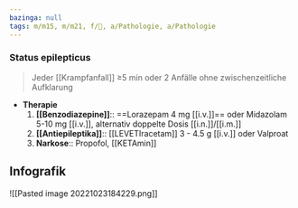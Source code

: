 ```yaml
---
bazinga: null
tags: m/m15, m/m21, f/🧠, a/Pathologie, a/Pathologie
---
```

### Status epilepticus
> Jeder [[Krampfanfall]] ≥5 min oder 2 Anfälle ohne zwischenzeitliche Aufklarung
- **Therapie**
	1. **[[Benzodiazepine]]**:: ==Lorazepam 4 mg [[i.v.]]== oder Midazolam 5-10 mg [[i.v.]], alternativ doppelte Dosis [[i.n.]]/[[i.m.]]
	2. **[[Antiepileptika]]**:: [[LEVETIracetam]] 3 - 4.5 g [[i.v.]] oder Valproat
	3. **Narkose**:: Propofol, [[KETAmin]]
## Infografik
![[Pasted image 20221023184229.png]]